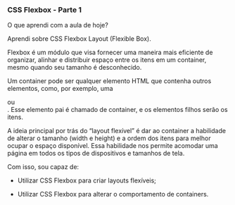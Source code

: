 ### CSS Flexbox - Parte 1

O que aprendi com a aula de hoje?

Aprendi sobre CSS Flexbox Layout (Flexible Box).

Flexbox é um módulo que visa fornecer uma maneira mais eficiente de organizar, alinhar e distribuir espaço entre os itens em um container, mesmo quando seu tamanho é desconhecido.

Um container pode ser qualquer elemento HTML que contenha outros elementos, como, por exemplo, uma <div> ou <section>. Esse elemento pai é chamado de container, e os elementos filhos serão os itens.

A ideia principal por trás do “layout flexível” é dar ao container a habilidade de alterar o tamanho (width e height) e a ordem dos itens para melhor ocupar o espaço disponível. Essa habilidade nos permite acomodar uma página em todos os tipos de dispositivos e tamanhos de tela.

Com isso, sou capaz de:

- Utilizar CSS Flexbox para criar layouts flexíveis;

- Utilizar CSS Flexbox para alterar o comportamento de containers.
